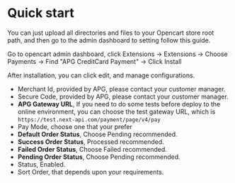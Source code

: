 # Quick start

You can just upload all directories and files to your Opencart store root path, and then go to the admin dashboard to setting follow this guide.

Go to opencart admin dashboard, click Extensions -> Extensions -> Choose Payments -> Find "APG CreditCard Payment" -> Click Install

After installation, you can click edit, and manage configurations.

- Merchant Id, provided by APG, please contact your customer manager.
- Secure Code, provided by APG, please contact your customer manager.
- **APG Gateway URL**, If you need to do some tests before deploy to the online environment, you can choose the test gateway URL, which is `https://test.next-api.com/payment/page/v4/pay`
- Pay Mode, choose one that your prefer
- **Default Order Status**, Choose Pending recommended.
- **Success Order Status**, Processed recommended.
- **Failed Order Status**, Choose Failed recommended.
- **Pending Order Status**, Choose Pending recommended.
- Status, Enabled.
- Sort Order, that depends upon your requirements.



